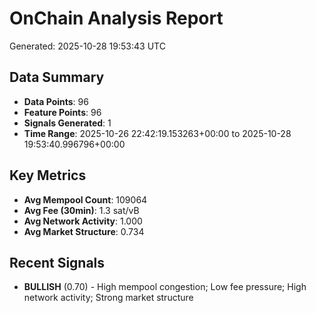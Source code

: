 # OnChain Analysis Report
Generated: 2025-10-28 19:53:43 UTC

## Data Summary
- **Data Points**: 96
- **Feature Points**: 96
- **Signals Generated**: 1
- **Time Range**: 2025-10-26 22:42:19.153263+00:00 to 2025-10-28 19:53:40.996796+00:00

## Key Metrics
- **Avg Mempool Count**: 109064
- **Avg Fee (30min)**: 1.3 sat/vB
- **Avg Network Activity**: 1.000
- **Avg Market Structure**: 0.734

## Recent Signals
- **BULLISH** (0.70) - High mempool congestion; Low fee pressure; High network activity; Strong market structure
